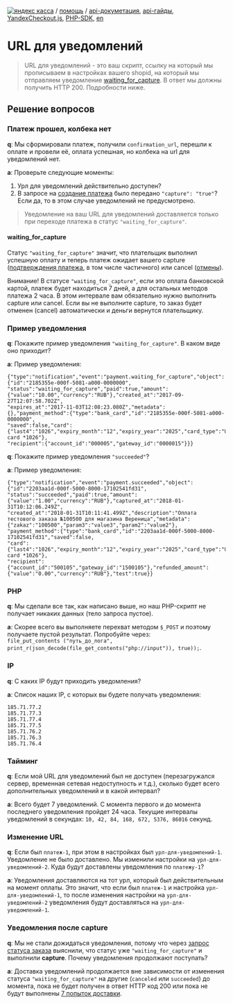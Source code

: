 [![яндекс касса](/i/yakassalogo.png "Яндекс Касса")](https://kassa.yandex.ru) / [помощь](https://yandex.ru/support/checkout/) / [api-докуметация](https://kassa.yandex.ru/docs/checkout-api/#api-yandex-kassy), [api-гайды](https://kassa.yandex.ru/docs/guides/#bystryj-start), [YandexCheckout.js](https://kassa.yandex.ru/docs/checkout-js/#yandexcheckout-js), [PHP-SDK](https://github.com/yandex-money/yandex-checkout-sdk-php), [en](https://checkout.yandex.com/docs/checkout-api/#using-the-api)

URL для уведомлений
===================

> URL для уведомлений - это ваш cкрипт, ссылку на который мы прописываем в настройках вашего shopid, на который мы отправляем уведомление [waiting_for_capture](#waiting_for_capture). В ответ мы должны получить HTTP 200. Подробности ниже.

## Решение вопросов

### Платеж прошел, колбека нет

**q**: Мы сформировали платеж, получили `confirmation_url`, перешли к оплате и провели её, оплата успешная, но колбека на url для уведомлений нет.

**a**: Проверьте следующие моменты:
1. Урл для уведомлений действительно доступен?
2. В запросе на [создание платежа](https://kassa.yandex.ru/docs/checkout-api/#sozdanie-platezha) было передано `"capture": "true"`? Если да, то в этом случае уведомлений не предусмотрено.

> Уведомление на ваш URL для уведомлений доставляется только при переходе платежа в статус `"waiting_for_capture"`.

#### waiting_for_capture

Статус `"waiting_for_capture"` значит, что плательщик выполнил успешную оплату и теперь платеж ожидает вашего capture ([подтверждения платежа](https://kassa.yandex.ru/docs/checkout-api/#podtwerzhdenie-platezha), в том числе частичного) или cancel ([отмены](https://kassa.yandex.ru/docs/checkout-api/#otmena-platezha)).

Внимание! В статусе `"waiting_for_capture"`, если это оплата банковской картой, платеж будет находиться 7 дней, а для остальных методов платежа 2 часа. В этом интервале вам обязательно нужно выполнить capture или cancel. Если вы не выполните capture, то заказ будет отменен (cancel) автоматически и деньги вернутся плательщику.

### Пример уведомления

**q**: Покажите пример уведомления `"waiting_for_capture"`. В каком виде оно приходит?

**a**: Пример уведомления:
```
{"type":"notification","event":"payment.waiting_for_capture","object":{"id":"2185355e-000f-5081-a000-0000000",
"status":"waiting_for_capture","paid":true,"amount":{"value":"10.00","currency":"RUB"},"created_at":"2017-09-27T12:07:58.702Z",
"expires_at":"2017-11-03T12:08:23.080Z","metadata":{},"payment_method":{"type":"bank_card","id":"2185355e-000f-5081-a000-0000000",
"saved":false,"card":{"last4":"1026","expiry_month":"12","expiry_year":"2025","card_type":"Unknown"},"title":"Bank card *1026"},
"recipient":{"account_id":"000005","gateway_id":"0000015"}}}
```

**q**: Покажите пример уведомления `"succeeded"`?

**a**: Пример уведомления:
```
{"type":"notification","event":"payment.succeeded","object":{"id":"2203aa1d-000f-5000-8000-17102541fd31",
"status":"succeeded","paid":true,"amount":{"value":"1.00","currency":"RUB"},"captured_at":"2018-01-31T10:12:06.249Z",
"created_at":"2018-01-31T10:11:41.499Z","description":"Оплата тестового заказа №100500 для магазина Вереница","metadata":{"zakaz":"100500","param3":"value3","param2":"value2"},
"payment_method":{"type":"bank_card","id":"2203aa1d-000f-5000-8000-17102541fd31","saved":false,
"card":{"last4":"1026","expiry_month":"12","expiry_year":"2025","card_type":"Unknown"},"title":"Bank card *1026"},
"recipient":{"account_id":"500105","gateway_id":"1500105"},"refunded_amount":{"value":"0.00","currency":"RUB"},"test":true}}
```

### PHP

**q**: Мы сделали все так, как написано выше, но наш PHP-скрипт не получает никаких данных (тело запроса пустое).

**a**: Скорее всего вы выполняете перехват методом `$_POST` и поэтому получаете пустой результат. Попробуйте через:  
`file_put_contents ("путь_до_лога", print_r(json_decode(file_get_contents("php://input")), true));`.
<!--
### Perl, Content-Length

**q**: Делаем `read( STDIN, $buffer, $ENV{'CONTENT_LENGTH'} );`, но не получается.

**q**: В настоящий момент мы не передаем `Content-Length`. Есть постановка на модификацию протокола, но до этого момента, пожлалуйста, учитывайте, что в Header мы не передаем `Content-Length`.
-->
### IP

**q**: С каких IP будут приходить уведомления?

**a**: Список наших IP, с которых вы будете получать уведомления:
```
185.71.77.2
185.71.77.3
185.71.77.4
185.71.77.5
185.71.76.2
185.71.76.3
185.71.76.4
```
### Тайминг

**q**: Если мой URL для уведомлений был не доступен (перезагружался сервер, временная сетевая недоступность и т.д.), сколько будет всего дополнительных уведомлений и в какой интервал?

**a**: Всего будет 7 уведомлений. С момента первого и до момента последнего уведомления пройдет 24 часа. Текущие интервалы уведомлений в секундах: `10, 42, 84, 168, 672, 5376, 86016` секунд.

### Изменение URL

**q**: Если был `платеж-1`, при этом в настройках был `урл-для-уведомлений-1`. Уведомление не было доставлено. Мы изменили настройки на `урл-для-уведомлений-2`. Куда будут доставлены уведомления по `платежу-1`?

**a**: Уведомления доставляются на тот урл, который был действительным на момент оплаты. Это значит, что если был `платеж-1` и настройка `урл-для-уведомлений-1`, то после изменения настройки на `урл-для-уведомлений-2` уведомления будут доставляться на `урл-для-уведомлений-1`.

### Уведомления после capture

**q**: Мы не стали дожидаться уведомления, потому что через [запрос статуса заказа](https://kassa.yandex.ru/docs/checkout-api/#informaciq-o-platezhe) выяснили, что статус уже `"waiting_for_capture"` и выполнили **capture**. Почему уведомления продолжают поступать?

**a**: Доставка уведомлений продолжается вне зависимости от изменения статуса `"waiting_for_capture"` на другие (`canceled` или `succeeded`) до момента, пока не будет получен в ответ HTTP код 200 или пока не будут выполнены [7 попыток доставки](#Тайминг).

